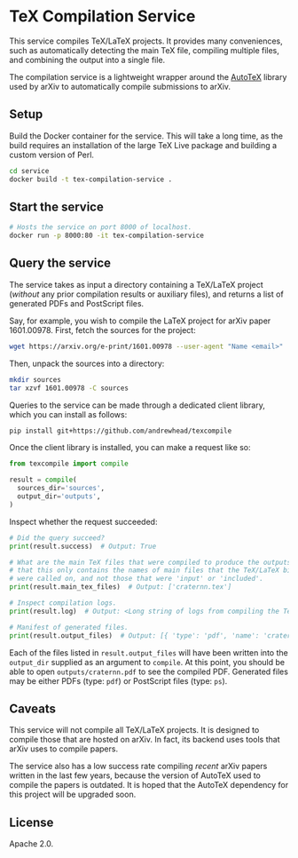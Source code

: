 # TeX Compilation Service

This service compiles TeX/LaTeX projects. It provides many conveniences, such as 
automatically detecting the main TeX file, compiling multiple files, and 
combining the output into a single file.

The compilation service is a lightweight wrapper around the 
[AutoTeX](https://metacpan.org/pod/TeX::AutoTeX) library used by arXiv to 
automatically compile submissions to arXiv.

## Setup

Build the Docker container for the service. This will take a long time, as the 
build requires an installation of the large TeX Live package and building a 
custom version of Perl.

```bash
cd service
docker build -t tex-compilation-service .
```

## Start the service

```bash
# Hosts the service on port 8000 of localhost.
docker run -p 8000:80 -it tex-compilation-service
```

## Query the service

The service takes as input a directory containing a TeX/LaTeX project (_without_ 
any prior compilation results or auxiliary files), and returns a list of 
generated PDFs and PostScript files.

Say, for example, you wish to compile the LaTeX project for arXiv paper 
1601.00978. First, fetch the sources for the project:

```bash
wget https://arxiv.org/e-print/1601.00978 --user-agent "Name <email>"
```

Then, unpack the sources into a directory:

```bash
mkdir sources
tar xzvf 1601.00978 -C sources
```

Queries to the service can be made through a dedicated client library, which you 
can install as follows:

```bash
pip install git+https://github.com/andrewhead/texcompile
```

Once the client library is installed, you can make a request like so:

```python
from texcompile import compile

result = compile(
  sources_dir='sources',
  output_dir='outputs',
)
```

Inspect whether the request succeeded:

```python
# Did the query succeed?
print(result.success)  # Output: True

# What are the main TeX files that were compiled to produce the outputs? Note 
# that this only contains the names of main files that the TeX/LaTeX binaries
# were called on, and not those that were 'input' or 'included'.
print(result.main_tex_files)  # Output: ['craternn.tex']

# Inspect compilation logs.
print(result.log)  # Output: <Long string of logs from compiling the TeX>

# Manifest of generated files.
print(result.output_files)  # Output: [{ 'type': 'pdf', 'name': 'craternn.pdf' }]
```

Each of the files listed in `result.output_files` will have been written into 
the `output_dir` supplied as an argument to `compile`. At this point, you should 
be able to open `outputs/craternn.pdf` to see the compiled PDF. Generated files 
may be either PDFs (type: `pdf`) or PostScript files (type: `ps`).

## Caveats

This service will not compile all TeX/LaTeX projects. It is designed to compile 
those that are hosted on arXiv. In fact, its backend uses tools that arXiv uses 
to compile papers.

The service also has a low success rate compiling _recent_ arXiv papers written 
in the last few years, because the version of AutoTeX used to compile the papers 
is outdated. It is hoped that the AutoTeX dependency for this project will be 
upgraded soon.

## License

Apache 2.0.
